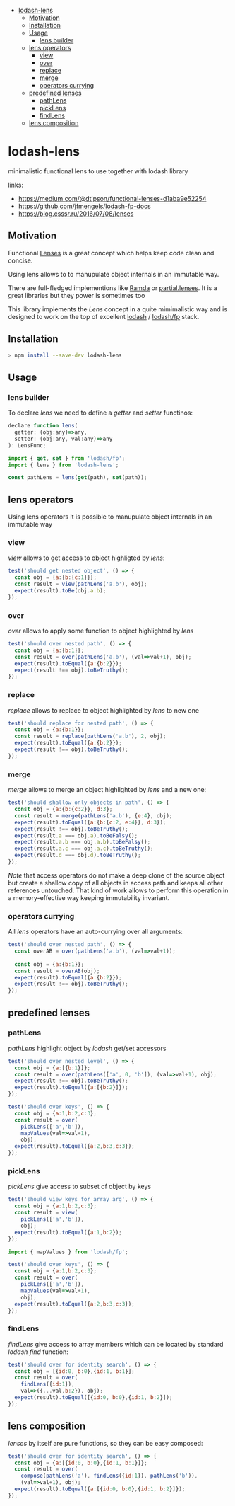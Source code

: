 - [lodash-lens](#lodash-lens)
  * [Motivation](#motivation)
  * [Installation](#installation)
  * [Usage](#usage)
    + [lens builder](#lens-builder)
  * [lens operators](#lens-operators)
    + [view](#view)
    + [over](#over)
    + [replace](#replace)
    + [merge](#merge)
    + [operators currying](#operators-currying)
  * [predefined lenses](#predefined-lenses)
    + [pathLens](#pathlens)
    + [pickLens](#picklens)
    + [findLens](#findlens)
  * [lens composition](#lens-composition)

# lodash-lens

minimalistic functional lens to use together with lodash library

links:
* https://medium.com/@dtipson/functional-lenses-d1aba9e52254
* https://github.com/jfmengels/lodash-fp-docs
* https://blog.csssr.ru/2016/07/08/lenses

## Motivation  

Functional [Lenses](https://blog.csssr.ru/2016/07/08/lenses) is a great concept which helps keep code clean and concise. 

Using lens allows to to manupulate object internals in an immutable way.

There are full-fledged implementions like [Ramda](https://ramdajs.com/) or [partial.lenses](https://github.com/calmm-js/partial.lenses). It is a great libraries but they power is sometimes too 

This library implements the *Lens* concept in a quite mimimalistic way and is designed to work on the top of excellent [lodash](https://github.com/lodash/lodash) / [lodash/fp](https://gist.github.com/jfmengels/6b973b69c491375117dc) stack.

## Installation

```bash
> npm install --save-dev lodash-lens
``` 

## Usage

### lens builder

To declare *lens* we need to define a *getter* and *setter* functinos: 

```js
declare function lens(
  getter: (obj:any)=>any,
  setter: (obj:any, val:any)=>any
): LensFunc;

```

```js
import { get, set } from 'lodash/fp';
import { lens } from 'lodash-lens';

const pathLens = lens(get(path), set(path));
```

## lens operators

Using lens operators it is possible to manupulate object internals in an immutable way

### view

*view* allows to get access to object highligted by *lens*:

```js
test('should get nested object', () => {
  const obj = {a:{b:{c:1}}};
  const result = view(pathLens('a.b'), obj);
  expect(result).toBe(obj.a.b);
});
```

### over

*over* allows to apply some function to object highlighted by *lens*

```js
test('should over nested path', () => {
  const obj = {a:{b:1}};
  const result = over(pathLens('a.b'), (val=>val+1), obj);
  expect(result).toEqual({a:{b:2}});
  expect(result !== obj).toBeTruthy();
});
```

### replace

*replace* allows to replace to object highlighted by *lens* to new one

```js
test('should replace for nested path', () => {
  const obj = {a:{b:1}};
  const result = replace(pathLens('a.b'), 2, obj);
  expect(result).toEqual({a:{b:2}});
  expect(result !== obj).toBeTruthy();
});
```

### merge

*merge* allows to merge an object highlighted by *lens* and a new one:

```js
test('should shallow only objects in path', () => {
  const obj = {a:{b:{c:2}}, d:3};
  const result = merge(pathLens('a.b'), {e:4}, obj);
  expect(result).toEqual({a:{b:{c:2, e:4}}, d:3});
  expect(result !== obj).toBeTruthy();
  expect(result.a === obj.a).toBeFalsy();
  expect(result.a.b === obj.a.b).toBeFalsy();
  expect(result.a.c === obj.a.c).toBeTruthy();
  expect(result.d === obj.d).toBeTruthy();
});
```

*Note* that access operators do not make a deep clone of the source object but create a shallow copy of all objects in access path and keeps all other references untouched. That kind of work allows to perform this operation in a memory-effective way keeping immutability invariant.


### operators currying

All *lens* operators have an auto-currying over all arguments:

```js
test('should over nested path', () => {
  const overAB = over(pathLens('a.b'), (val=>val+1));
  
  const obj = {a:{b:1}};
  const result = overAB(obj);
  expect(result).toEqual({a:{b:2}});
  expect(result !== obj).toBeTruthy();
});  
```

## predefined lenses

### pathLens
*pathLens* highlight object by *lodash* get/set accessors

```js
test('should over nested level', () => {
  const obj = {a:[{b:1}]};
  const result = over(pathLens(['a', 0, 'b']), (val=>val+1), obj);
  expect(result !== obj).toBeTruthy();
  expect(result).toEqual({a:[{b:2}]});
});
```

```js
test('should over keys', () => {
  const obj = {a:1,b:2,c:3};
  const result = over(
    pickLens(['a','b']),
    mapValues(val=>val+1),
    obj);
  expect(result).toEqual({a:2,b:3,c:3});
});
```

### pickLens

*pickLens* give access to subset of object by keys

```js
test('should view keys for array arg', () => {
  const obj = {a:1,b:2,c:3};
  const result = view(
    pickLens(['a','b']),
    obj);
  expect(result).toEqual({a:1,b:2});
});
```

```js
import { mapValues } from 'lodash/fp';

test('should over keys', () => {
  const obj = {a:1,b:2,c:3};
  const result = over(
    pickLens(['a','b']),
    mapValues(val=>val+1),
    obj);
  expect(result).toEqual({a:2,b:3,c:3});
});
```

### findLens

*findLens* give access to array members which can be located by standard *lodash* *find* function:

```js
test('should over for identity search', () => {
  const obj = [{id:0, b:0},{id:1, b:1}];
  const result = over(
    findLens({id:1}),
    val=>({...val,b:2}), obj);
  expect(result).toEqual([{id:0, b:0},{id:1, b:2}]);
});
```

## lens composition

*lenses* by itself are pure functions, so they can be easy composed:

```js
test('should over for identity search', () => {
  const obj = {a:[{id:0, b:0},{id:1, b:1}]};
  const result = over(
    compose(pathLens('a'), findLens({id:1}), pathLens('b')),
    (val=>val+1), obj);
  expect(result).toEqual({a:[{id:0, b:0},{id:1, b:2}]});
});
```
